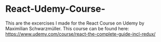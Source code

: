 # React-Udemy-Course-
This are the excercises I made for the React Course on Udemy by Maximilian Schwarzmüller. This course can be found here: https://www.udemy.com/course/react-the-complete-guide-incl-redux/
